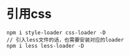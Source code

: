 # 引用css

```
npm i style-loader css-loader -D
// 引入less文件的话，也需要安装对应的loader
npm i less less-loader -D
```